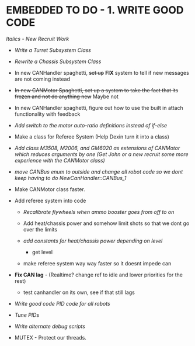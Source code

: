 # EMBEDDED TO DO - 1. WRITE GOOD CODE

*Italics - New Recruit Work*

- *Write a Turret Subsystem Class*

- *Rewrite a Chassis Subsystem Class*

- In new CANHandler spaghetti, ~~set up~~ **FIX** system to tell if new messages are not coming instead

- ~~In new CANMotor Spaghetti, set up a system to take the fact that its frozen and not do anything new~~ Maybe not

- In new CANHandler spaghetti, figure out how to use the built in attach functionality with feedback

- *Add switch to the motor auto-ratio definitions instead of if-else*

- Make a class for Referee System (Help Dexin turn it into a class)

- *Add class M3508, M2006, and GM6020 as extensions of CANMotor which reduces arguments by one (Get John or a new recruit some more experience with the CANMotor class)*

- *move CANBus enum to outside and change all robot code so we dont keep having to do NewCanHandler::CANBus_1*

- Make CANMotor class faster.

- Add referee system into code
  
  - *Recalibrate flywheels when ammo booster goes from off to on*
  
  - Add heat/chassis power and somehow limit shots so that we dont go over the limits
  
  - *add constants for heat/chassis power depending on level*
    
    - get level
  
  - make referee system way way faster so it doesnt impede can

- **Fix CAN lag** - (Realtime? change ref to idle and lower priorities for the rest)
  
  * test canhandler on its own, see if that still lags

- *Write good code PID code for all robots*

- *Tune PIDs*

- *Write alternate debug scripts*

- MUTEX - Protect our threads.
